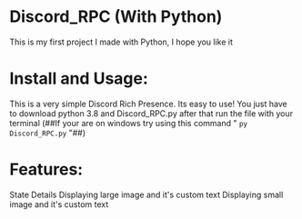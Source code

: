 # Discord_RPC (With Python)
This is my first project I made with Python, I hope you like it
# Install and Usage:
This is a very simple Discord Rich Presence. Its easy to use!
You just have to download python 3.8 and Discord_RPC.py after that run the file with your terminal
(##If your are on windows try using this command " ``py Discord_RPC.py`` "##)
# Features:
State
Details
Displaying large image and it's custom text
Displaying small image and it's custom text
